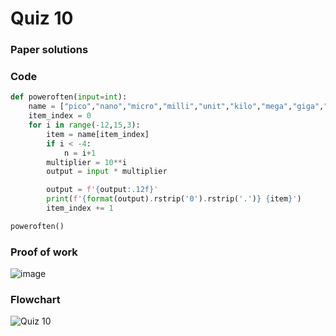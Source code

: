 # Quiz 10
### Paper solutions 
### Code 
```.py
def poweroften(input=int):
    name = ["pico","nano","micro","milli","unit","kilo","mega","giga","tera"]
    item_index = 0
    for i in range(-12,15,3):
        item = name[item_index]
        if i < -4:
            n = i+1
        multiplier = 10**i
        output = input * multiplier

        output = f'{output:.12f}'
        print(f'{format(output).rstrip('0').rstrip('.')} {item}')
        item_index += 1

poweroften()
```

### Proof of work 
![image](https://github.com/user-attachments/assets/94e8f628-7c6d-4639-af51-056a2a61af69)

### Flowchart
![Quiz 10](https://github.com/user-attachments/assets/2155526e-14bd-48e7-927b-d20d7fc95b03)
